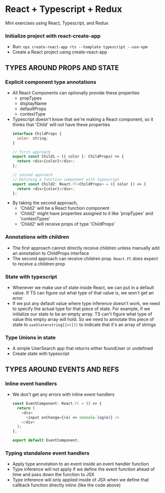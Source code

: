 # React + Typescript + Redux

Mini exercises using React, Typescript, and Redux

### Initialize project with react-create-app
- Run: `npx create-react-app rts --template typescript --use-npm`
- Create a React project using create-react-app

## TYPES AROUND PROPS AND STATE

### Explicit component type annotations
- All React Components can optionally provide these properties
  - propTypes
  - displayName
  - defaultProps
  - contextType
- Typescript doesn't know that we're making a React component, so it thinks that 'Child' will not have these properties
  ```js
  interface ChildProps {
    color: string;
  }

  // first approach
  export const Child1 = ({ color }: ChildProps) => {
    return <div>{color}</div>;
  };

  // second approach
  // Defining a function component with typescript
  export const Child2: React.FC<ChildProps> = ({ color }) => {
    return <div>{color}</div>;
  };
  ```
- By taking the second approach,
  - 'Child2' will be a React function component
  - 'Child2' might have properties assigned to it like 'propTypes' and 'contextTypes'
  - 'Child2' will receive props of type 'ChildProps'

### Annotations with children
- The first approach cannot directly receive children unless manually add an annotation to ChildProps interface
- The second approach can receive children prop. `React.FC` does expect to receive a children prop

### State with typescript
- Whenever we make use of state inside React, we can put in a default value. If TS can figure out what type of that value is, we won't get an error
- If we put any default value where type inference doesn't work, we need to specify the actual type for that piece of state. For example, if we initialize our state to be an empty array. TS can't figure what type of value this empty array will hold. So we need to annotate this piece of state to `useState<string[]>([])` to indicate that it's an array of strings

### Type Unions in state
- A simple UserSearch app that returns either foundUser or undefined
- Create state with typescript


## TYPES AROUND EVENTS AND REFS

### Inline event handlers
- We don't get any errors with inline event handlers
  ```ts
  const EventComponent: React.FC = () => {
    return (
      <div>
        <input onChange={(e) => console.log(e)} />
      </div>
    );
  };

  export default EventComponent;
  ```

### Typing standalone event handlers
- Apply type annotation to an event inside an event handler function
- Type inference will not apply if we define the event function ahead of time and pass down the function to JSX
- Type inference will only applied inside of JSX when we define that callback function directly inline (like the code above)
